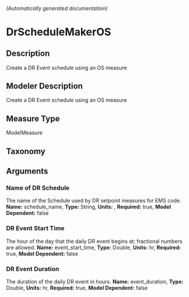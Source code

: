 

###### (Automatically generated documentation)

# DrScheduleMakerOS

## Description
Create a DR Event schedule using an OS measure

## Modeler Description
Create a DR Event schedule using an OS measure

## Measure Type
ModelMeasure

## Taxonomy


## Arguments


### Name of DR Schedule
The name of the Schedule used by DR setpoint measures for EMS code.
**Name:** schedule_name,
**Type:** String,
**Units:** ,
**Required:** true,
**Model Dependent:** false

### DR Event Start Time
The hour of the day that the daily DR event begins at; fractional numbers are allowed.
**Name:** event_start_time,
**Type:** Double,
**Units:** hr,
**Required:** true,
**Model Dependent:** false

### DR Event Duration
The duration of the daily DR event in hours.
**Name:** event_duration,
**Type:** Double,
**Units:** hr,
**Required:** true,
**Model Dependent:** false




